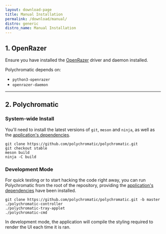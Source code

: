 ```yaml
---
layout: download-page
title: Manual Installation
permalink: /download/manual/
distro: generic
distro_name: Manual Installation
---
```


## 1. OpenRazer

Ensure you have installed the [OpenRazer](https://openrazer.github.io) driver and daemon installed.

Polychromatic depends on:

* `python3-openrazer`
* `openrazer-daemon`

---

## 2. Polychromatic

### System-wide Install

You'll need to install the latest versions of `git`, `meson` and `ninja`, as well
as the [application's dependencies](/docs/dependencies/).

```
git clone https://github.com/polychromatic/polychromatic.git
git checkout stable
meson build
ninja -C build
```

### Development Mode

For quick testing or to start hacking the code right away, you can run Polychromatic from the root of the repository,
providing the [application's dependencies](/docs/dependencies/) have been installed.

```
git clone https://github.com/polychromatic/polychromatic.git -b master
./polychromatic-controller
./polychromatic-tray-applet
./polychromatic-cmd
```

In development mode, the application will compile the styling required to render the UI each time it is ran.
